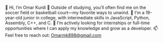 👋 Hi, I’m Omar Kurdi
🏀 Outside of studying, you’ll often find me on the soccer field or basketball court—my favorite ways to unwind.
🌱 I'm a 19-year-old junior in college, with intermediate skills in JavaScript, Python, Assembly, C++, and C.
👀 I’m actively looking for internships or full-time opportunities where I can apply my knowledge and grow as a developer.
📫 Feel free to reach out: Omarmk898@gmail.com

